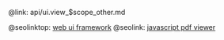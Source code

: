 @link: api/ui.view_$scope_other.md

@seolinktop: [web ui framework](https://webix.com)
@seolink: [javascript pdf viewer](https://webix.com/widget/html5_pdf_viewer/)